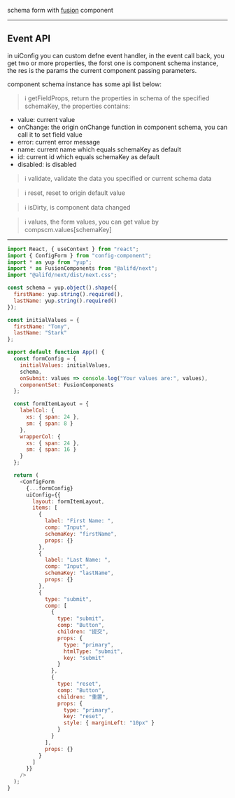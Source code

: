 schema form with [fusion](https://fusion.design/component/doc/102) component

---

## Event API

in uiConfig you can custom defne event handler, in the event call back, you get two or more properties, the forst one is component schema instance, the res is the params the current component passing parameters.

component schema instance has some api list below:

> ℹ️ getFieldProps<schemaKey>, return the properties in schema of the specified schemaKey, the properties contains:

- value: current value
- onChange: the origin onChange function in component schema, you can call it to set field value
- error: current error message
- name: current name which equals schemaKey as default
- id: current id which equals schemaKey as default
- disabled: is disabled

> ℹ️ validate<data>, validate the data you specified or current schema data

> ℹ️ reset, reset to origin default value

> ℹ️ isDirty, is component data changed

> ℹ️ values, the form values, you can get value by compscm.values[schemaKey]

---

```javascript
import React, { useContext } from "react";
import { ConfigForm } from "config-component";
import * as yup from "yup";
import * as FusionComponents from "@alifd/next";
import "@alifd/next/dist/next.css";

const schema = yup.object().shape({
  firstName: yup.string().required(),
  lastName: yup.string().required()
});

const initialValues = {
  firstName: "Tony",
  lastName: "Stark"
};

export default function App() {
  const formConfig = {
    initialValues: initialValues,
    schema,
    onSubmit: values => console.log("Your values are:", values),
    componentSet: FusionComponents
  };

  const formItemLayout = {
    labelCol: {
      xs: { span: 24 },
      sm: { span: 8 }
    },
    wrapperCol: {
      xs: { span: 24 },
      sm: { span: 16 }
    }
  };

  return (
    <ConfigForm
      {...formConfig}
      uiConfig={{
        layout: formItemLayout,
        items: [
          {
            label: "First Name: ",
            comp: "Input",
            schemaKey: "firstName",
            props: {}
          },
          {
            label: "Last Name: ",
            comp: "Input",
            schemaKey: "lastName",
            props: {}
          },
          {
            type: "submit",
            comp: [
              {
                type: "submit",
                comp: "Button",
                children: "提交",
                props: {
                  type: "primary",
                  htmlType: "submit",
                  key: "submit"
                }
              },
              {
                type: "reset",
                comp: "Button",
                children: "重置",
                props: {
                  type: "primary",
                  key: "reset",
                  style: { marginLeft: "10px" }
                }
              }
            ],
            props: {}
          }
        ]
      }}
    />
  );
}
```
